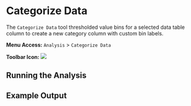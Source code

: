 # Categorize Data

The `Categorize Data` tool thresholded value bins for a selected data table column to create a new category column with custom bin labels.

**Menu Access:** `Analysis` > `Categorize Data`

**Toolbar Icon:** ![](/images/analysis/categorize.png)

## Running the Analysis

## Example Output